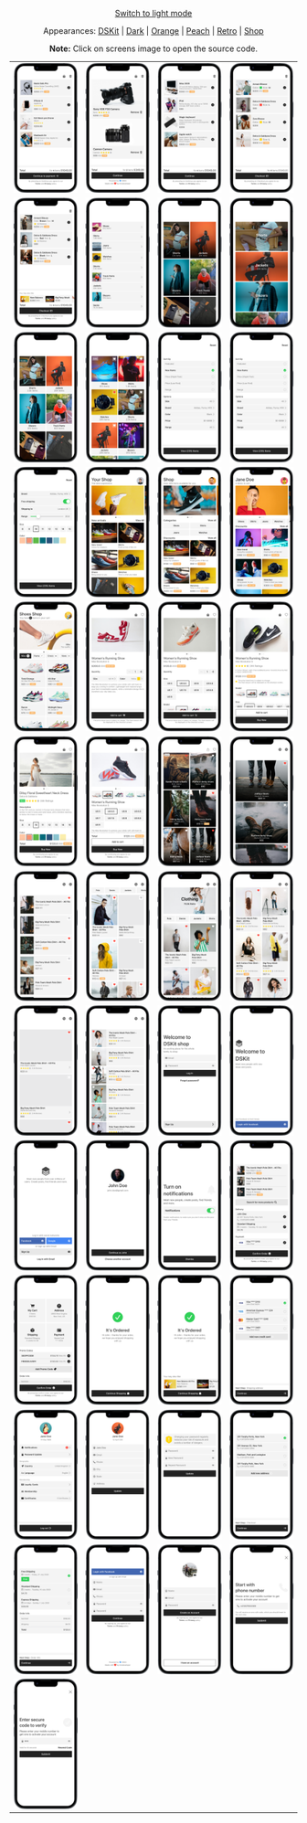 <p align='center'><a href="ScreensGallery_Black_light.md">Switch to light mode</a></p>
<p align='center'>Appearances:
<a href="ScreensGallery_DSKit_dark.md">DSKit</a> | <a href="ScreensGallery_Dark_dark.md">Dark</a> | <a href="ScreensGallery_Orange_dark.md">Orange</a> | <a href="ScreensGallery_Peach_dark.md">Peach</a> | <a href="ScreensGallery_Retro_dark.md">Retro</a> | <a href="ScreensGallery_Shop_dark.md">Shop</a>
</p>
<p align='center'><b>Note:</b> Click on screens image to open the source code.</p>
<table style="border-collapse: collapse; border: none;">
<tr>
<td><a href="DSKitExplorer/Screens/./CartScreen1.Black_dark.swift" target="_blank"><img src="Content/Screenshots/./CartScreen1.Black_dark_screenshot_framed.png" class="img-fluid rounded work-image" alt="CartScreen1.Black_dark_screenshot_framed.png"></a></td>
<td><a href="DSKitExplorer/Screens/./CartScreen2.Black_dark.swift" target="_blank"><img src="Content/Screenshots/./CartScreen2.Black_dark_screenshot_framed.png" class="img-fluid rounded work-image" alt="CartScreen2.Black_dark_screenshot_framed.png"></a></td>
<td><a href="DSKitExplorer/Screens/./CartScreen3.Black_dark.swift" target="_blank"><img src="Content/Screenshots/./CartScreen3.Black_dark_screenshot_framed.png" class="img-fluid rounded work-image" alt="CartScreen3.Black_dark_screenshot_framed.png"></a></td>
<td><a href="DSKitExplorer/Screens/./CartScreen4.Black_dark.swift" target="_blank"><img src="Content/Screenshots/./CartScreen4.Black_dark_screenshot_framed.png" class="img-fluid rounded work-image" alt="CartScreen4.Black_dark_screenshot_framed.png"></a></td>
</tr>
<tr>
<td><a href="DSKitExplorer/Screens/./CartScreen5.Black_dark.swift" target="_blank"><img src="Content/Screenshots/./CartScreen5.Black_dark_screenshot_framed.png" class="img-fluid rounded work-image" alt="CartScreen5.Black_dark_screenshot_framed.png"></a></td>
<td><a href="DSKitExplorer/Screens/./Categories1.Black_dark.swift" target="_blank"><img src="Content/Screenshots/./Categories1.Black_dark_screenshot_framed.png" class="img-fluid rounded work-image" alt="Categories1.Black_dark_screenshot_framed.png"></a></td>
<td><a href="DSKitExplorer/Screens/./Categories2.Black_dark.swift" target="_blank"><img src="Content/Screenshots/./Categories2.Black_dark_screenshot_framed.png" class="img-fluid rounded work-image" alt="Categories2.Black_dark_screenshot_framed.png"></a></td>
<td><a href="DSKitExplorer/Screens/./Categories3.Black_dark.swift" target="_blank"><img src="Content/Screenshots/./Categories3.Black_dark_screenshot_framed.png" class="img-fluid rounded work-image" alt="Categories3.Black_dark_screenshot_framed.png"></a></td>
</tr>
<tr>
<td><a href="DSKitExplorer/Screens/./Categories4.Black_dark.swift" target="_blank"><img src="Content/Screenshots/./Categories4.Black_dark_screenshot_framed.png" class="img-fluid rounded work-image" alt="Categories4.Black_dark_screenshot_framed.png"></a></td>
<td><a href="DSKitExplorer/Screens/./Categories5.Black_dark.swift" target="_blank"><img src="Content/Screenshots/./Categories5.Black_dark_screenshot_framed.png" class="img-fluid rounded work-image" alt="Categories5.Black_dark_screenshot_framed.png"></a></td>
<td><a href="DSKitExplorer/Screens/./Filters1.Black_dark.swift" target="_blank"><img src="Content/Screenshots/./Filters1.Black_dark_screenshot_framed.png" class="img-fluid rounded work-image" alt="Filters1.Black_dark_screenshot_framed.png"></a></td>
<td><a href="DSKitExplorer/Screens/./Filters2.Black_dark.swift" target="_blank"><img src="Content/Screenshots/./Filters2.Black_dark_screenshot_framed.png" class="img-fluid rounded work-image" alt="Filters2.Black_dark_screenshot_framed.png"></a></td>
</tr>
<tr>
<td><a href="DSKitExplorer/Screens/./Filters3.Black_dark.swift" target="_blank"><img src="Content/Screenshots/./Filters3.Black_dark_screenshot_framed.png" class="img-fluid rounded work-image" alt="Filters3.Black_dark_screenshot_framed.png"></a></td>
<td><a href="DSKitExplorer/Screens/./HomeScreen1.Black_dark.swift" target="_blank"><img src="Content/Screenshots/./HomeScreen1.Black_dark_screenshot_framed.png" class="img-fluid rounded work-image" alt="HomeScreen1.Black_dark_screenshot_framed.png"></a></td>
<td><a href="DSKitExplorer/Screens/./HomeScreen2.Black_dark.swift" target="_blank"><img src="Content/Screenshots/./HomeScreen2.Black_dark_screenshot_framed.png" class="img-fluid rounded work-image" alt="HomeScreen2.Black_dark_screenshot_framed.png"></a></td>
<td><a href="DSKitExplorer/Screens/./HomeScreen3.Black_dark.swift" target="_blank"><img src="Content/Screenshots/./HomeScreen3.Black_dark_screenshot_framed.png" class="img-fluid rounded work-image" alt="HomeScreen3.Black_dark_screenshot_framed.png"></a></td>
</tr>
<tr>
<td><a href="DSKitExplorer/Screens/./HomeScreen4.Black_dark.swift" target="_blank"><img src="Content/Screenshots/./HomeScreen4.Black_dark_screenshot_framed.png" class="img-fluid rounded work-image" alt="HomeScreen4.Black_dark_screenshot_framed.png"></a></td>
<td><a href="DSKitExplorer/Screens/./ItemDetails1.Black_dark.swift" target="_blank"><img src="Content/Screenshots/./ItemDetails1.Black_dark_screenshot_framed.png" class="img-fluid rounded work-image" alt="ItemDetails1.Black_dark_screenshot_framed.png"></a></td>
<td><a href="DSKitExplorer/Screens/./ItemDetails2.Black_dark.swift" target="_blank"><img src="Content/Screenshots/./ItemDetails2.Black_dark_screenshot_framed.png" class="img-fluid rounded work-image" alt="ItemDetails2.Black_dark_screenshot_framed.png"></a></td>
<td><a href="DSKitExplorer/Screens/./ItemDetails3.Black_dark.swift" target="_blank"><img src="Content/Screenshots/./ItemDetails3.Black_dark_screenshot_framed.png" class="img-fluid rounded work-image" alt="ItemDetails3.Black_dark_screenshot_framed.png"></a></td>
</tr>
<tr>
<td><a href="DSKitExplorer/Screens/./ItemDetails4.Black_dark.swift" target="_blank"><img src="Content/Screenshots/./ItemDetails4.Black_dark_screenshot_framed.png" class="img-fluid rounded work-image" alt="ItemDetails4.Black_dark_screenshot_framed.png"></a></td>
<td><a href="DSKitExplorer/Screens/./ItemDetails5.Black_dark.swift" target="_blank"><img src="Content/Screenshots/./ItemDetails5.Black_dark_screenshot_framed.png" class="img-fluid rounded work-image" alt="ItemDetails5.Black_dark_screenshot_framed.png"></a></td>
<td><a href="DSKitExplorer/Screens/./Items1.Black_dark.swift" target="_blank"><img src="Content/Screenshots/./Items1.Black_dark_screenshot_framed.png" class="img-fluid rounded work-image" alt="Items1.Black_dark_screenshot_framed.png"></a></td>
<td><a href="DSKitExplorer/Screens/./Items2.Black_dark.swift" target="_blank"><img src="Content/Screenshots/./Items2.Black_dark_screenshot_framed.png" class="img-fluid rounded work-image" alt="Items2.Black_dark_screenshot_framed.png"></a></td>
</tr>
<tr>
<td><a href="DSKitExplorer/Screens/./Items3.Black_dark.swift" target="_blank"><img src="Content/Screenshots/./Items3.Black_dark_screenshot_framed.png" class="img-fluid rounded work-image" alt="Items3.Black_dark_screenshot_framed.png"></a></td>
<td><a href="DSKitExplorer/Screens/./Items4.Black_dark.swift" target="_blank"><img src="Content/Screenshots/./Items4.Black_dark_screenshot_framed.png" class="img-fluid rounded work-image" alt="Items4.Black_dark_screenshot_framed.png"></a></td>
<td><a href="DSKitExplorer/Screens/./Items5.Black_dark.swift" target="_blank"><img src="Content/Screenshots/./Items5.Black_dark_screenshot_framed.png" class="img-fluid rounded work-image" alt="Items5.Black_dark_screenshot_framed.png"></a></td>
<td><a href="DSKitExplorer/Screens/./Items6.Black_dark.swift" target="_blank"><img src="Content/Screenshots/./Items6.Black_dark_screenshot_framed.png" class="img-fluid rounded work-image" alt="Items6.Black_dark_screenshot_framed.png"></a></td>
</tr>
<tr>
<td><a href="DSKitExplorer/Screens/./Items7.Black_dark.swift" target="_blank"><img src="Content/Screenshots/./Items7.Black_dark_screenshot_framed.png" class="img-fluid rounded work-image" alt="Items7.Black_dark_screenshot_framed.png"></a></td>
<td><a href="DSKitExplorer/Screens/./Items8.Black_dark.swift" target="_blank"><img src="Content/Screenshots/./Items8.Black_dark_screenshot_framed.png" class="img-fluid rounded work-image" alt="Items8.Black_dark_screenshot_framed.png"></a></td>
<td><a href="DSKitExplorer/Screens/./LogInScreen1.Black_dark.swift" target="_blank"><img src="Content/Screenshots/./LogInScreen1.Black_dark_screenshot_framed.png" class="img-fluid rounded work-image" alt="LogInScreen1.Black_dark_screenshot_framed.png"></a></td>
<td><a href="DSKitExplorer/Screens/./LogInScreen2.Black_dark.swift" target="_blank"><img src="Content/Screenshots/./LogInScreen2.Black_dark_screenshot_framed.png" class="img-fluid rounded work-image" alt="LogInScreen2.Black_dark_screenshot_framed.png"></a></td>
</tr>
<tr>
<td><a href="DSKitExplorer/Screens/./LogInScreen3.Black_dark.swift" target="_blank"><img src="Content/Screenshots/./LogInScreen3.Black_dark_screenshot_framed.png" class="img-fluid rounded work-image" alt="LogInScreen3.Black_dark_screenshot_framed.png"></a></td>
<td><a href="DSKitExplorer/Screens/./LogInScreen4.Black_dark.swift" target="_blank"><img src="Content/Screenshots/./LogInScreen4.Black_dark_screenshot_framed.png" class="img-fluid rounded work-image" alt="LogInScreen4.Black_dark_screenshot_framed.png"></a></td>
<td><a href="DSKitExplorer/Screens/./NotificationsScreen1.Black_dark.swift" target="_blank"><img src="Content/Screenshots/./NotificationsScreen1.Black_dark_screenshot_framed.png" class="img-fluid rounded work-image" alt="NotificationsScreen1.Black_dark_screenshot_framed.png"></a></td>
<td><a href="DSKitExplorer/Screens/./Order1.Black_dark.swift" target="_blank"><img src="Content/Screenshots/./Order1.Black_dark_screenshot_framed.png" class="img-fluid rounded work-image" alt="Order1.Black_dark_screenshot_framed.png"></a></td>
</tr>
<tr>
<td><a href="DSKitExplorer/Screens/./Order2.Black_dark.swift" target="_blank"><img src="Content/Screenshots/./Order2.Black_dark_screenshot_framed.png" class="img-fluid rounded work-image" alt="Order2.Black_dark_screenshot_framed.png"></a></td>
<td><a href="DSKitExplorer/Screens/./Order3.Black_dark.swift" target="_blank"><img src="Content/Screenshots/./Order3.Black_dark_screenshot_framed.png" class="img-fluid rounded work-image" alt="Order3.Black_dark_screenshot_framed.png"></a></td>
<td><a href="DSKitExplorer/Screens/./Order4.Black_dark.swift" target="_blank"><img src="Content/Screenshots/./Order4.Black_dark_screenshot_framed.png" class="img-fluid rounded work-image" alt="Order4.Black_dark_screenshot_framed.png"></a></td>
<td><a href="DSKitExplorer/Screens/./Payment1.Black_dark.swift" target="_blank"><img src="Content/Screenshots/./Payment1.Black_dark_screenshot_framed.png" class="img-fluid rounded work-image" alt="Payment1.Black_dark_screenshot_framed.png"></a></td>
</tr>
<tr>
<td><a href="DSKitExplorer/Screens/./ProfileScreen1.Black_dark.swift" target="_blank"><img src="Content/Screenshots/./ProfileScreen1.Black_dark_screenshot_framed.png" class="img-fluid rounded work-image" alt="ProfileScreen1.Black_dark_screenshot_framed.png"></a></td>
<td><a href="DSKitExplorer/Screens/./ProfileScreen2.Black_dark.swift" target="_blank"><img src="Content/Screenshots/./ProfileScreen2.Black_dark_screenshot_framed.png" class="img-fluid rounded work-image" alt="ProfileScreen2.Black_dark_screenshot_framed.png"></a></td>
<td><a href="DSKitExplorer/Screens/./ProfileScreen3.Black_dark.swift" target="_blank"><img src="Content/Screenshots/./ProfileScreen3.Black_dark_screenshot_framed.png" class="img-fluid rounded work-image" alt="ProfileScreen3.Black_dark_screenshot_framed.png"></a></td>
<td><a href="DSKitExplorer/Screens/./Shipping1.Black_dark.swift" target="_blank"><img src="Content/Screenshots/./Shipping1.Black_dark_screenshot_framed.png" class="img-fluid rounded work-image" alt="Shipping1.Black_dark_screenshot_framed.png"></a></td>
</tr>
<tr>
<td><a href="DSKitExplorer/Screens/./Shipping2.Black_dark.swift" target="_blank"><img src="Content/Screenshots/./Shipping2.Black_dark_screenshot_framed.png" class="img-fluid rounded work-image" alt="Shipping2.Black_dark_screenshot_framed.png"></a></td>
<td><a href="DSKitExplorer/Screens/./SignUpScreen1.Black_dark.swift" target="_blank"><img src="Content/Screenshots/./SignUpScreen1.Black_dark_screenshot_framed.png" class="img-fluid rounded work-image" alt="SignUpScreen1.Black_dark_screenshot_framed.png"></a></td>
<td><a href="DSKitExplorer/Screens/./SignUpScreen2.Black_dark.swift" target="_blank"><img src="Content/Screenshots/./SignUpScreen2.Black_dark_screenshot_framed.png" class="img-fluid rounded work-image" alt="SignUpScreen2.Black_dark_screenshot_framed.png"></a></td>
<td><a href="DSKitExplorer/Screens/./SignUpScreen3.Black_dark.swift" target="_blank"><img src="Content/Screenshots/./SignUpScreen3.Black_dark_screenshot_framed.png" class="img-fluid rounded work-image" alt="SignUpScreen3.Black_dark_screenshot_framed.png"></a></td>
</tr>
<tr>
<td><a href="DSKitExplorer/Screens/./SignUpScreen4.Black_dark.swift" target="_blank"><img src="Content/Screenshots/./SignUpScreen4.Black_dark_screenshot_framed.png" class="img-fluid rounded work-image" alt="SignUpScreen4.Black_dark_screenshot_framed.png"></a></td>
</tr>
</table>
